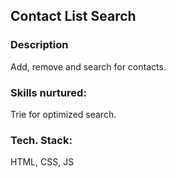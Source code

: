 ## Contact List Search


### Description
Add, remove and search for contacts.

### Skills nurtured:
Trie for optimized search.

### Tech. Stack:
HTML, CSS, JS
